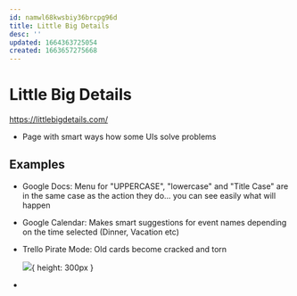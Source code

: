 ```yaml
---
id: namwl68kwsbiy36brcpg96d
title: Little Big Details
desc: ''
updated: 1664363725054
created: 1663657275668
---
```

# Little Big Details

https://littlebigdetails.com/

- Page with smart ways how some UIs solve problems


## Examples
- Google Docs: Menu for "UPPERCASE", "lowercase" and "Title Case" are in the same case as the action they do... you can
  see easily what will happen
- Google Calendar: Makes smart suggestions for event names depending on the time selected (Dinner, Vacation etc)
- Trello Pirate Mode: Old cards become cracked and torn

  ![](https://64.media.tumblr.com/e6adec98ee64c17557253a39ad98ef80/tumblr_oijk40or971qea4hso1_400.png){ height: 300px }
-
